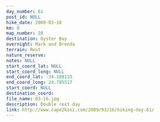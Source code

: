 ```yaml
---
day_number: 61
post_id: NULL
hike_date: 2009-03-16
km: 0
map_number: 28
destination: Oyster Bay
overnight: Mark and Brenda
terrain: Rest
nature_reserve: 
notes: NULL
start_coord_lat: NULL
start_coord_long: NULL
end_coord_lat: -34.188133
end_coord_long: 24.785517
start_coord: NULL
destination_coord: 
file_name: 03-16.jpg
description: Double rest day
link: http://www.cape2kosi.com/2009/03/16/hiking-day-61/
---
```

